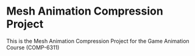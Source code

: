 # Mesh Animation Compression Project
This is the Mesh Animation Compression Project for the Game Animation Course (COMP-6311)
